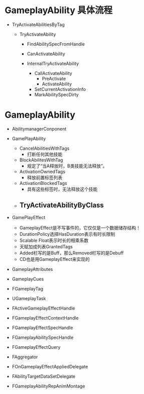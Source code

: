 # GameplayAbility 具体流程
- TryActivateAbilitiesByTag
  - TryActivateAbility

    - FindAbilitySpecFromHandle
    - CanActivateAbility

    - InternalTryActivateAbility
      - CallActivateAbility
        - PreActivate
        - ActivateAbility
      - SetCurrentActivationInfo
      - MarkAbilitySpecDirty

# GameplayAbility
- AbilitymanagerConponent

- GamePlayAbility
  - CancelAbilitiesWithTags
    - 打断任何其他技能
  - BlockAbilitesWithTag
    - 规定了“当A释放时，B类技能无法释放”。
  - ActivationOwnedTags
    - 释放前置标签列表
  - ActivationBlockedTags
    - 具有这些标签时，无法释放这个技能
  - TryActivateAbilityByClass
    -

- GamePlayEffect
  - GameplayEffect是不写事件的，它仅仅是一个数据储存结构！
  - DurationPolicy选择HasDuration表示有时长限制
  - Scalable Float表示时长的相乘系数
  - 天赋加成列表GrantedTags
  - Added栏写的是Buff，那么Removed栏写的是Debuff
  - CD也是用GameplayEffect来实现的

- GameplayAttributes

- GameplayCues

- FGameplayTag

- UGameplayTask


- FActiveGameplayEffectHandle
- FGameplayEffectContextHandle
- FGameplayEffectSpecHandle
- FGameplayAbilitySpecHandle
- FGameplayEffectQuery
- FAggregator
- FOnGameplayEffectAppliedDelegate
- FAbilityTargetDataSetDelegate
- FGameplayAbilityRepAnimMontage
